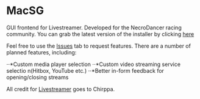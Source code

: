 # MacSG
GUI frontend for Livestreamer.  Developed for the NecroDancer racing community.  You can grab the latest version of the installer by clicking [here](http://rtmp.condorleague.tv/macsg.msi)

Feel free to use the [Issues](https://github.com/MacKirby/MacSG/issues) tab to request features.  There are a number of planned features, including:

⋅⋅*Custom media player selection
⋅⋅*Custom video streaming service selectio n(Hitbox, YouTube etc.)
⋅⋅*Better in-form feedback for opening/closing streams

All credit for [Livestreamer](https://github.com/chrippa/livestreamer) goes to Chirppa.
